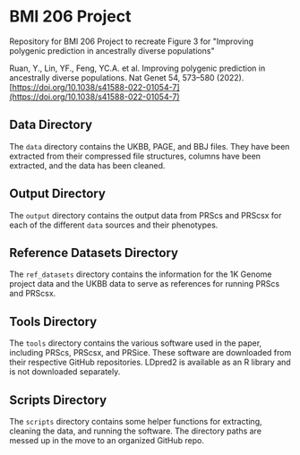 # BMI 206 Project
Repository for BMI 206 Project to recreate Figure 3 for "Improving polygenic prediction in ancestrally diverse populations"

Ruan, Y., Lin, YF., Feng, YC.A. et al. Improving polygenic prediction in ancestrally diverse populations. Nat Genet 54, 573–580 (2022). [https://doi.org/10.1038/s41588-022-01054-7](https://doi.org/10.1038/s41588-022-01054-7)

## Data Directory
The `data` directory contains the UKBB, PAGE, and BBJ files. They have been extracted from their compressed file structures, columns have been extracted, and the data has been cleaned.

## Output Directory
The `output` directory contains the output data from PRScs and PRScsx for each of the different `data` sources and their phenotypes.

## Reference Datasets Directory
The `ref_datasets` directory contains the information for the 1K Genome project data and the UKBB data to serve as references for running PRScs and PRScsx.

## Tools Directory
The `tools` directory contains the various software used in the paper, including PRScs, PRScsx, and PRSice. These software are downloaded from their respective GitHub repositories. LDpred2 is available as an R library and is not downloaded separately.

## Scripts Directory
The `scripts` directory contains some helper functions for extracting, cleaning the data, and running the software. The directory paths are messed up in the move to an organized GitHub repo.
